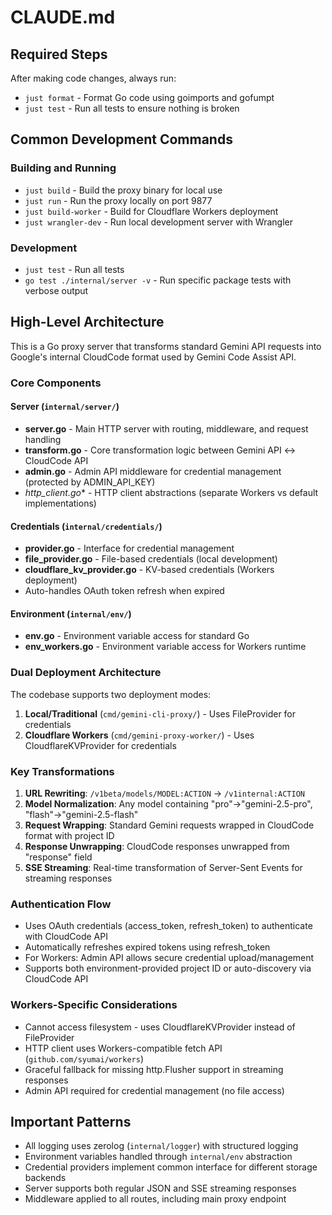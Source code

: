# CLAUDE.md

## Required Steps

After making code changes, always run:
- `just format` - Format Go code using goimports and gofumpt
- `just test` - Run all tests to ensure nothing is broken

## Common Development Commands

### Building and Running
- `just build` - Build the proxy binary for local use
- `just run` - Run the proxy locally on port 9877
- `just build-worker` - Build for Cloudflare Workers deployment
- `just wrangler-dev` - Run local development server with Wrangler

### Development
- `just test` - Run all tests
- `go test ./internal/server -v` - Run specific package tests with verbose output

## High-Level Architecture

This is a Go proxy server that transforms standard Gemini API requests into Google's internal CloudCode format used by Gemini Code Assist API.

### Core Components

#### Server (`internal/server/`)
- **server.go** - Main HTTP server with routing, middleware, and request handling
- **transform.go** - Core transformation logic between Gemini API ↔ CloudCode API
- **admin.go** - Admin API middleware for credential management (protected by ADMIN_API_KEY)
- **http_client*.go** - HTTP client abstractions (separate Workers vs default implementations)

#### Credentials (`internal/credentials/`)
- **provider.go** - Interface for credential management
- **file_provider.go** - File-based credentials (local development)
- **cloudflare_kv_provider.go** - KV-based credentials (Workers deployment)
- Auto-handles OAuth token refresh when expired

#### Environment (`internal/env/`)
- **env.go** - Environment variable access for standard Go
- **env_workers.go** - Environment variable access for Workers runtime

### Dual Deployment Architecture

The codebase supports two deployment modes:

1. **Local/Traditional** (`cmd/gemini-cli-proxy/`) - Uses FileProvider for credentials
2. **Cloudflare Workers** (`cmd/gemini-proxy-worker/`) - Uses CloudflareKVProvider for credentials

### Key Transformations

1. **URL Rewriting**: `/v1beta/models/MODEL:ACTION` → `/v1internal:ACTION`
2. **Model Normalization**: Any model containing "pro"→"gemini-2.5-pro", "flash"→"gemini-2.5-flash"
3. **Request Wrapping**: Standard Gemini requests wrapped in CloudCode format with project ID
4. **Response Unwrapping**: CloudCode responses unwrapped from "response" field
5. **SSE Streaming**: Real-time transformation of Server-Sent Events for streaming responses

### Authentication Flow

- Uses OAuth credentials (access_token, refresh_token) to authenticate with CloudCode API
- Automatically refreshes expired tokens using refresh_token
- For Workers: Admin API allows secure credential upload/management
- Supports both environment-provided project ID or auto-discovery via CloudCode API

### Workers-Specific Considerations

- Cannot access filesystem - uses CloudflareKVProvider instead of FileProvider
- HTTP client uses Workers-compatible fetch API (`github.com/syumai/workers`)
- Graceful fallback for missing http.Flusher support in streaming responses
- Admin API required for credential management (no file access)

## Important Patterns

- All logging uses zerolog (`internal/logger`) with structured logging
- Environment variables handled through `internal/env` abstraction
- Credential providers implement common interface for different storage backends
- Server supports both regular JSON and SSE streaming responses
- Middleware applied to all routes, including main proxy endpoint
